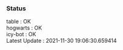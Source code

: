 ### Status


table : OK  
hogwarts : OK  
icy-bot : OK  
Latest Update : 2021-11-30 19:06:30.659414
